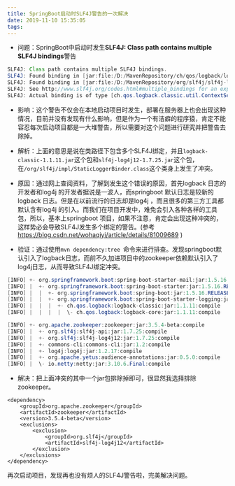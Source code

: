 ```yaml
---
title: SpringBoot启动时SLF4J警告的一次解决
date: 2019-11-10 15:35:05
tags:
---
```


- 问题：SpringBoot中启动时发生**SLF4J: Class path contains multiple SLF4J bindings**警告

```java
SLF4J: Class path contains multiple SLF4J bindings.
SLF4J: Found binding in [jar:file:/D:/MavenRepository/ch/qos/logback/logback-classic/1.1.11/logback-classic-1.1.11.jar!/org/slf4j/impl/StaticLoggerBinder.class]
SLF4J: Found binding in [jar:file:/D:/MavenRepository/org/slf4j/slf4j-log4j12/1.7.25/slf4j-log4j12-1.7.25.jar!/org/slf4j/impl/StaticLoggerBinder.class]
SLF4J: See http://www.slf4j.org/codes.html#multiple_bindings for an explanation.
SLF4J: Actual binding is of type [ch.qos.logback.classic.util.ContextSelectorStaticBinder]
```

- 影响：这个警告不仅会在本地启动项目时发生，部署在服务器上也会出现这种情况，目前并没有发现有什么影响，但是作为一个有洁癖的程序猿，肯定不能容忍每次启动项目都是一大堆警告，所以需要对这个问题进行研究并把警告去除掉。
- 解析：上面的意思是说在类路径下包含多个SLF4J绑定，并且`logback-classic-1.1.11.jar`这个包和`slf4j-log4j12-1.7.25.jar`这个包，在`/org/slf4j/impl/StaticLoggerBinder.class`这个类身上发生了冲突。

- 原因：通过网上查阅资料，了解到发生这个错误的原因，首先logback 日志的开发者和log4j 的开发者据说是一波人，而springboot 默认日志是较新的logback 日志。但是在以前流行的日志却是log4j ，而且很多的第三方工具都默认含有log4j 的引入。而我们在项目开发中，难免会引入各种各样的工具包，所以，基本上springboot 项目，如果不注意，肯定会出现这种冲突的，这样势必会导致SLF4J发生多个绑定的警告。(参考 https://blog.csdn.net/wohaqiyi/article/details/81009689 )

- 验证：通过使用`mvn dependency:tree `命令来进行排查。发现springboot默认引入了logback日志，而前不久加进项目中的zookeeper依赖默认引入了log4j日志，从而导致SLF4J绑定冲突。

```java
[INFO] +- org.springframework.boot:spring-boot-starter-mail:jar:1.5.16.RELEASE:compile
[INFO] |  +- org.springframework.boot:spring-boot-starter:jar:1.5.16.RELEASE:compile
[INFO] |  |  +- org.springframework.boot:spring-boot:jar:1.5.16.RELEASE:compile
[INFO] |  |  +- org.springframework.boot:spring-boot-starter-logging:jar:1.5.16.RELEASE:compile
[INFO] |  |  |  +- ch.qos.logback:logback-classic:jar:1.1.11:compile
[INFO] |  |  |  |  \- ch.qos.logback:logback-core:jar:1.1.11:compile

[INFO] +- org.apache.zookeeper:zookeeper:jar:3.5.4-beta:compile
[INFO] |  +- org.slf4j:slf4j-api:jar:1.7.25:compile
[INFO] |  +- org.slf4j:slf4j-log4j12:jar:1.7.25:compile
[INFO] |  +- commons-cli:commons-cli:jar:1.2:compile
[INFO] |  +- log4j:log4j:jar:1.2.17:compile
[INFO] |  +- org.apache.yetus:audience-annotations:jar:0.5.0:compile
[INFO] |  \- io.netty:netty:jar:3.10.6.Final:compile
```

- 解决：把上面冲突的其中一个jar包排除掉即可，很显然我选择排除zookeeper。

```
<dependency>
	<groupId>org.apache.zookeeper</groupId>
	<artifactId>zookeeper</artifactId>
	<version>3.5.4-beta</version>
	<exclusions>
		<exclusion>
			<groupId>org.slf4j</groupId>
			<artifactId>slf4j-log4j12</artifactId>
		</exclusion>
	</exclusions>
</dependency>
```

再次启动项目，发现再也没有烦人的SLF4J警告啦，完美解决问题。